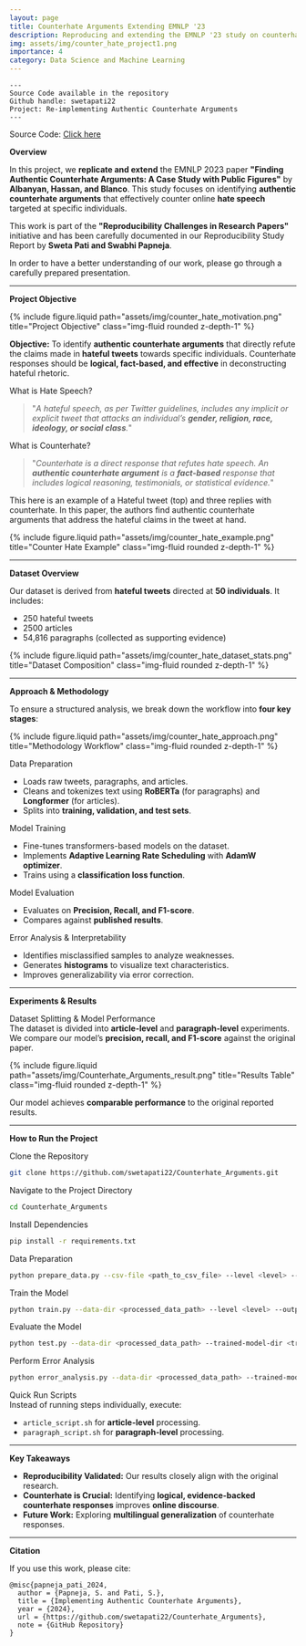 ```yaml
---
layout: page
title: Counterhate Arguments Extending EMNLP '23
description: Reproducing and extending the EMNLP '23 study on counterhate arguments for online hate speech.
img: assets/img/counter_hate_project1.png
importance: 4
category: Data Science and Machine Learning
---
```


    ---
    Source Code available in the repository
    Github handle: swetapati22
    Project: Re-implementing Authentic Counterhate Arguments    
    ---

Source Code: <a href="https://github.com/swetapati22/Counterhate_Arguments" target="_blank">Click here</a>

**Overview**  

In this project, we **replicate and extend** the EMNLP 2023 paper **"Finding Authentic Counterhate Arguments: A Case Study with Public Figures"** by **Albanyan, Hassan, and Blanco**. This study focuses on identifying **authentic counterhate arguments** that effectively counter online **hate speech** targeted at specific individuals.

This work is part of the **"Reproducibility Challenges in Research Papers"** initiative and has been carefully documented in our Reproducibility Study Report by **Sweta Pati and Swabhi Papneja**.

In order to have a better understanding of our work, please go through a carefully prepared presentation.

---

**Project Objective**  

<div class="row justify-content-sm-center">
    <div class="col-sm mt-3 mt-md-0">
        {% include figure.liquid path="assets/img/counter_hate_motivation.png" title="Project Objective" class="img-fluid rounded z-depth-1" %}
    </div>
</div>

**Objective:** To identify **authentic counterhate arguments** that directly refute the claims made in **hateful tweets** towards specific individuals. Counterhate responses should be **logical, fact-based, and effective** in deconstructing hateful rhetoric.

What is Hate Speech?  
> "_A hateful speech, as per Twitter guidelines, includes any implicit or explicit tweet that attacks an individual’s **gender, religion, race, ideology, or social class**._"

What is Counterhate?  
> "_Counterhate is a direct response that refutes hate speech. An **authentic counterhate argument** is a **fact-based** response that includes logical reasoning, testimonials, or statistical evidence._"

This here is an example of a Hateful tweet (top) and three replies with counterhate. In this paper, the authors find authentic counterhate arguments that address the hateful claims in the tweet at hand.

<div class="row">
    <div class="col-sm mt-3 mt-md-0">
        {% include figure.liquid path="assets/img/counter_hate_example.png" title="Counter Hate Example" class="img-fluid rounded z-depth-1" %}
    </div>
</div>

---

**Dataset Overview**  

Our dataset is derived from **hateful tweets** directed at **50 individuals**. It includes:  
- 250 hateful tweets  
- 2500 articles  
- 54,816 paragraphs (collected as supporting evidence)  

<div class="row">
    <div class="col-sm mt-3 mt-md-0">
        {% include figure.liquid path="assets/img/counter_hate_dataset_stats.png" title="Dataset Composition" class="img-fluid rounded z-depth-1" %}
    </div>
</div>

---

**Approach & Methodology**  

To ensure a structured analysis, we break down the workflow into **four key stages**:

<div class="row justify-content-sm-center">
    <div class="col-sm mt-3 mt-md-0">
        {% include figure.liquid path="assets/img/counter_hate_approach.png" title="Methodology Workflow" class="img-fluid rounded z-depth-1" %}
    </div>
</div>

Data Preparation  
- Loads raw tweets, paragraphs, and articles.  
- Cleans and tokenizes text using **RoBERTa** (for paragraphs) and **Longformer** (for articles).  
- Splits into **training, validation, and test sets**.  

Model Training  
- Fine-tunes transformers-based models on the dataset.  
- Implements **Adaptive Learning Rate Scheduling** with **AdamW optimizer**.  
- Trains using a **classification loss function**.  

Model Evaluation  
- Evaluates on **Precision, Recall, and F1-score**.  
- Compares against **published results**.  

Error Analysis & Interpretability  
- Identifies misclassified samples to analyze weaknesses.  
- Generates **histograms** to visualize text characteristics.  
- Improves generalizability via error correction.  

---

**Experiments & Results**  

Dataset Splitting & Model Performance  
The dataset is divided into **article-level** and **paragraph-level** experiments. We compare our model’s **precision, recall, and F1-score** against the original paper.

<div class="row justify-content-sm-center">
    <div class="col-sm-8 mt-3 mt-md-0">
        {% include figure.liquid path="assets/img/Counterhate_Arguments_result.png" title="Results Table" class="img-fluid rounded z-depth-1" %}
    </div>
</div>

Our model achieves **comparable performance** to the original reported results.

---

**How to Run the Project**  

Clone the Repository  
```sh
git clone https://github.com/swetapati22/Counterhate_Arguments.git
```

Navigate to the Project Directory  
```sh
cd Counterhate_Arguments
```

Install Dependencies  
```sh
pip install -r requirements.txt
```

Data Preparation  
```sh
python prepare_data.py --csv-file <path_to_csv_file> --level <level> --output-dir <output_directory>
```

Train the Model  
```sh
python train.py --data-dir <processed_data_path> --level <level> --output-dir <output_path>
```

Evaluate the Model  
```sh
python test.py --data-dir <processed_data_path> --trained-model-dir <trained_model_path> --output-dir <output_path>
```

Perform Error Analysis  
```sh
python error_analysis.py --data-dir <processed_data_path> --trained-model-dir <trained_model_path> --output-dir <output_path>
```

Quick Run Scripts  
Instead of running steps individually, execute:  
- `article_script.sh` for **article-level** processing.  
- `paragraph_script.sh` for **paragraph-level** processing.  

---
**Key Takeaways**  

- **Reproducibility Validated:** Our results closely align with the original research.  
- **Counterhate is Crucial:** Identifying **logical, evidence-backed counterhate responses** improves **online discourse**.  
- **Future Work:** Exploring **multilingual generalization** of counterhate responses.  

---

**Citation**  

If you use this work, please cite:  
```
@misc{papneja_pati_2024,
  author = {Papneja, S. and Pati, S.},
  title = {Implementing Authentic Counterhate Arguments},
  year = {2024},
  url = {https://github.com/swetapati22/Counterhate_Arguments},
  note = {GitHub Repository}
}
```

